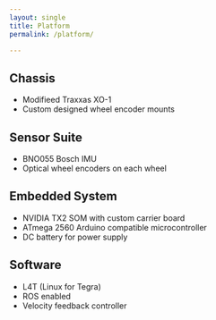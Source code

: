 ```yaml
---
layout: single
title: Platform
permalink: /platform/

---
```



## Chassis
  * Modifieed Traxxas XO-1
  * Custom designed wheel encoder mounts

## Sensor Suite
  * BNO055 Bosch IMU
  * Optical wheel encoders on each wheel

## Embedded System
  * NVIDIA TX2 SOM with custom carrier board
  * ATmega 2560 Arduino compatible microcontroller
  * DC battery for power supply

## Software
  * L4T (Linux for Tegra)
  * ROS enabled
  * Velocity feedback controller
